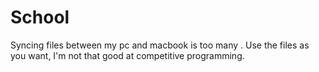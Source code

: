 # School
Syncing files between my pc and macbook is too many .
Use the files as you want, I'm not that good at competitive programming.
